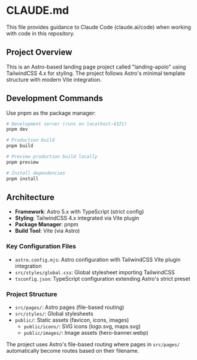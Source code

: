 # CLAUDE.md

This file provides guidance to Claude Code (claude.ai/code) when working with code in this repository.

## Project Overview

This is an Astro-based landing page project called "landing-apolo" using TailwindCSS 4.x for styling. The project follows Astro's minimal template structure with modern Vite integration.

## Development Commands

Use pnpm as the package manager:

```bash
# Development server (runs on localhost:4321)
pnpm dev

# Production build
pnpm build

# Preview production build locally
pnpm preview

# Install dependencies
pnpm install
```

## Architecture

- **Framework**: Astro 5.x with TypeScript (strict config)
- **Styling**: TailwindCSS 4.x integrated via Vite plugin
- **Package Manager**: pnpm
- **Build Tool**: Vite (via Astro)

### Key Configuration Files

- `astro.config.mjs`: Astro configuration with TailwindCSS Vite plugin integration
- `src/styles/global.css`: Global stylesheet importing TailwindCSS
- `tsconfig.json`: TypeScript configuration extending Astro's strict preset

### Project Structure

- `src/pages/`: Astro pages (file-based routing)
- `src/styles/`: Global stylesheets
- `public/`: Static assets (favicon, icons, images)
  - `public/icons/`: SVG icons (logo.svg, maps.svg)
  - `public/images/`: Image assets (hero-banner.webp)

The project uses Astro's file-based routing where pages in `src/pages/` automatically become routes based on their filename.
